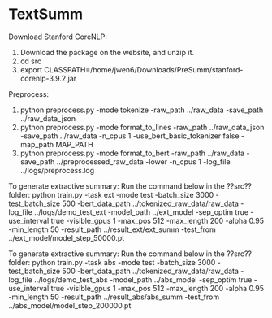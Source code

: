 # TextSumm
Download Stanford CoreNLP:
1. Download the package on the website, and unzip it.
2. cd src
3. export CLASSPATH=/home/jwen6/Downloads/PreSumm/stanford-corenlp-3.9.2.jar

Preprocess:
1. python preprocess.py -mode tokenize -raw_path ../raw_data -save_path ../raw_data_json
2. python preprocess.py -mode format_to_lines -raw_path ../raw_data_json -save_path ../raw_data -n_cpus 1 -use_bert_basic_tokenizer false -map_path MAP_PATH
3. python preprocess.py -mode format_to_bert -raw_path ../raw_data -save_path ../preprocessed_raw_data  -lower -n_cpus 1 -log_file ../logs/preprocess.log

To generate extractive summary:
	Run the command below in the ??src?? folder:
python train.py -task ext -mode test -batch_size 3000 -test_batch_size 500 -bert_data_path ../tokenized_raw_data/raw_data -log_file ../logs/demo_test_ext -model_path ../ext_model -sep_optim true -use_interval true -visible_gpus 1 -max_pos 512 -max_length 200 -alpha 0.95 -min_length 50 -result_path ../result_ext/ext_summ -test_from ../ext_model/model_step_50000.pt

To generate extractive summary:
	Run the command below in the ??src?? folder:
python train.py -task abs -mode test -batch_size 3000 -test_batch_size 500 -bert_data_path ../tokenized_raw_data/raw_data -log_file ../logs/demo_test_abs -model_path ../abs_model -sep_optim true -use_interval true -visible_gpus 1 -max_pos 512 -max_length 200 -alpha 0.95 -min_length 50 -result_path ../result_abs/abs_summ -test_from ../abs_model/model_step_200000.pt 
